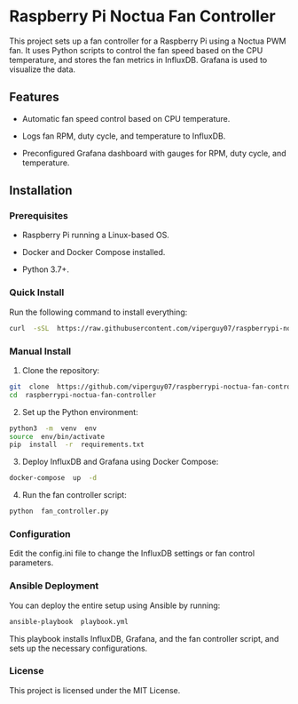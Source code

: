 
# Raspberry Pi Noctua Fan Controller
This project sets up a fan controller for a Raspberry Pi using a Noctua PWM fan. It uses Python scripts to control the fan speed based on the CPU temperature, and stores the fan metrics in InfluxDB. Grafana is used to visualize the data.
## Features
- Automatic fan speed control based on CPU temperature.

- Logs fan RPM, duty cycle, and temperature to InfluxDB.

- Preconfigured Grafana dashboard with gauges for RPM, duty cycle, and temperature.

## Installation

### Prerequisites

- Raspberry Pi running a Linux-based OS.

- Docker and Docker Compose installed.

- Python 3.7+.

### Quick Install
Run the following command to install everything:
```bash
curl  -sSL  https://raw.githubusercontent.com/viperguy07/raspberrypi-noctua-fan-controller/main/install.sh | bash
```
### Manual  Install
1. Clone  the  repository:
```bash
git  clone  https://github.com/viperguy07/raspberrypi-noctua-fan-controller.git
cd  raspberrypi-noctua-fan-controller
```
2. Set  up  the  Python  environment:
```bash
python3  -m  venv  env
source  env/bin/activate
pip  install  -r  requirements.txt
```
3. Deploy  InfluxDB  and  Grafana  using  Docker  Compose:

```bash
docker-compose  up  -d
```
4. Run  the  fan  controller  script:
```bash
python  fan_controller.py
```
### Configuration
Edit  the  config.ini  file  to  change  the  InfluxDB  settings  or  fan  control  parameters.

### Ansible  Deployment

You  can  deploy  the  entire  setup  using  Ansible  by  running:
```bash
ansible-playbook  playbook.yml
```
This  playbook  installs  InfluxDB,  Grafana,  and  the  fan  controller  script,  and  sets  up  the  necessary  configurations.

### License
This  project  is  licensed  under  the  MIT  License.
